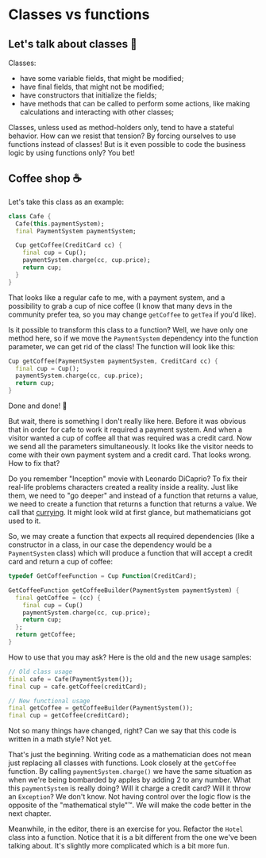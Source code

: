 # Classes vs functions

## Let's talk about classes 🧱

Classes:
* have some variable fields, that might be modified;
* have final fields, that might not be modified;
* have constructors that initialize the fields;
* have methods that can be called to perform some actions, like making calculations and interacting with other classes;

Classes, unless used as method-holders only, tend to have a stateful behavior. How can we resist that tension? By forcing ourselves to use functions instead of classes! But is it even possible to code the business logic by using functions only? You bet!

## Coffee shop ☕️

Let's take this class as an example:
```dart
class Cafe {
  Cafe(this.paymentSystem);
  final PaymentSystem paymentSystem;

  Cup getCoffee(CreditCard cc) {
    final cup = Cup();
    paymentSystem.charge(cc, cup.price);
    return cup;
  }
}
```

That looks like a regular cafe to me, with a payment system, and a possibility to grab a cup of nice coffee (I know that many devs in the community prefer tea, so you may change `getCoffee` to `getTea` if you'd like).

Is it possible to transform this class to a function? Well, we have only one method here, so if we move the `PaymentSystem` dependency into the function parameter, we can get rid of the class! The function will look like this:
```dart
Cup getCoffee(PaymentSystem paymentSystem, CreditCard cc) {
  final cup = Cup();
  paymentSystem.charge(cc, cup.price);
  return cup; 
}
```

Done and done! 🎉 

But wait, there is something I don't really like here. Before it was obvious that in order for cafe to work it required a payment system. And when a visitor wanted a cup of coffee all that was required was a credit card. Now we send all the parameters simultaneously. It looks like the visitor needs to come with their own payment system and a credit card. That looks wrong. How to fix that?

Do you remember "Inception" movie with Leonardo DiCaprio? To fix their real-life problems characters created a reality inside a reality. Just like them, we need to "go deeper" and instead of a function that returns a value, we need to create a function that returns a function that returns a value. We call that [currying](https://en.wikipedia.org/wiki/Currying). It might look wild at first glance, but mathematicians got used to it.

So, we may create a function that expects all required dependencies (like a constructor in a class, in our case the dependency would be a `PaymentSystem` class) which will produce a function that will accept a credit card and return a cup of coffee:
```dart
typedef GetCoffeeFunction = Cup Function(CreditCard);

GetCoffeeFunction getCoffeeBuilder(PaymentSystem paymentSystem) {
  final getCoffee = (cc) {
    final cup = Cup()
    paymentSystem.charge(cc, cup.price);
    return cup; 
  };
  return getCoffee;
}
```

How to use that you may ask? Here is the old and the new usage samples:
```dart
// Old class usage
final cafe = Cafe(PaymentSystem());
final cup = cafe.getCoffee(creditCard);

// New functional usage
final getCoffee = getCoffeeBuilder(PaymentSystem());
final cup = getCoffee(creditCard);
```

Not so many things have changed, right? Can we say that this code is written in a math style? Not yet.

That's just the beginning. Writing code as a mathematician does not mean just replacing all classes with functions. Look closely at the `getCoffee` function. By calling `paymentSystem.charge()` we have the same situation as when we're being bombarded by apples by adding 2 to any number. What this `paymentSystem` is really doing? Will it charge a credit card? Will it throw an `Exception`? We don't know. Not having control over the logic flow is the opposite of the "mathematical style"™️. We will make the code better in the next chapter. 

Meanwhile, in the editor, there is an exercise for you. Refactor the `Hotel` class into a function. Notice that it is a bit different from the one we've been talking about. It's slightly more complicated which is a bit more fun.